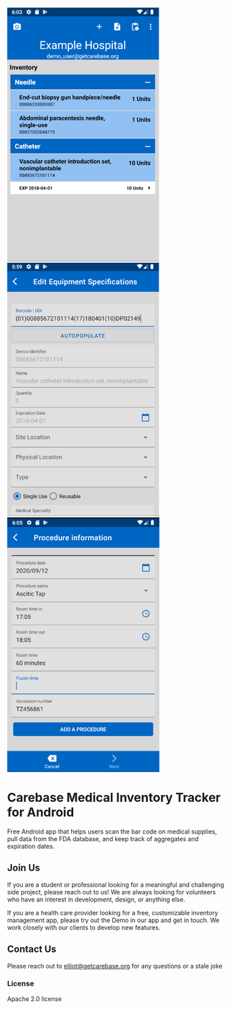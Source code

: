 ![Alt text](demo_images/Main.png?raw=true "Main")
![Alt text](demo_images/AddItem.png?raw=true "Add Item")
![Alt text](demo_images/Procedure.png?raw=true "Procedure")

# Carebase Medical Inventory Tracker for Android
Free Android app that helps users scan the bar code on medical supplies, pull data from the FDA database, and keep track of aggregates and expiration dates.

## Join Us
If you are a student or professional looking for a meaningful and challenging side project, please reach out to us! We are always looking for volunteers who have an interest in development, design, or anything else.
 
If you are a health care provider looking for a free, customizable inventory management app, please try out the Demo in our app and get in touch. We work closely with our clients to develop new features.

## Contact Us
Please reach out to elliot@getcarebase.org for any questions or a stale joke

### License
Apache 2.0 license